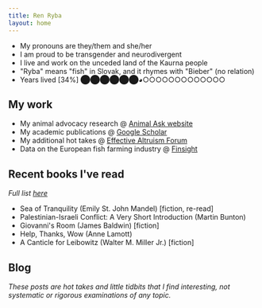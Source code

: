 ```yaml
---
title: Ren Ryba
layout: home
---
```


* My pronouns are they/them and she/her
* I am proud to be transgender and neurodivergent
* I live and work on the unceded land of the Kaurna people
* "Ryba" means "fish" in Slovak, and it rhymes with "Bieber" (no relation)
* Years lived [34%] ⬤⬤⬤⬤⬤⬤◕○○○○○○○○○○○○○

## My work
* My animal advocacy research @ [Animal Ask website](https://www.animalask.org/research)
* My academic publications @ [Google Scholar](https://www.scholar.google.com/citations?hl=en&user=hCCZcZYAAAAJ&view_op=list_works&sortby=pubdate)
* My additional hot takes @ [Effective Altruism Forum](https://forum.effectivealtruism.org/users/ren-ryba)
* Data on the European fish farming industry @ [Finsight](https://finsight.fish)  

## Recent books I've read
*Full list [here](books.html)*  
* Sea of Tranquility (Emily St. John Mandel) [fiction, re-read]
* Palestinian-Israeli Conflict: A Very Short Introduction (Martin Bunton)
* Giovanni's Room (James Baldwin) [fiction]
* Help, Thanks, Wow (Anne Lamott)
* A Canticle for Leibowitz (Walter M. Miller Jr.) [fiction]

## Blog  
*These posts are hot takes and little tidbits that I find interesting, not systematic or rigorous examinations of any topic.*
